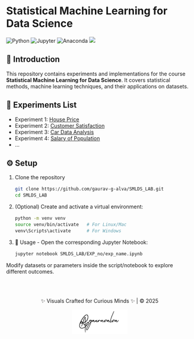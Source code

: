 # Statistical Machine Learning for Data Science  

![Python](https://img.shields.io/badge/python-3.12%2B-blue.svg)  ![Jupyter](https://img.shields.io/badge/Jupyter-Notebook-orange?logo=jupyter)  ![Anaconda](https://img.shields.io/badge/Anaconda-Data%20Science-green?logo=anaconda)  ![](https://komarev.com/ghpvc/?username=gaurav-g-alva&label=visits&color=orange&style=flat-square)

## 📌 Introduction  
This repository contains experiments and implementations for the course **Statistical Machine Learning for Data Science**. It covers statistical methods, machine learning techniques, and their applications on datasets.  

## 📂 Experiments List  
- Experiment 1: [House Price](EXP_1/HousePrice.md)
- Experiment 2: [Customer Satisfaction](/EXP_2/CustomerSatisfaction.md)  
- Experiment 3: [Car Data Analysis](/EXP_3/CarData.md)
- Experiment 4: [Salary of Population](/EXP_4/PopulationSalary.md)  
- ...  

## ⚙️ Setup  
1. Clone the repository  
   ```bash
   git clone https://github.com/gaurav-g-alva/SMLDS_LAB.git
   cd SMLDS_LAB
   ```

2. (Optional) Create and activate a virtual environment:
    ```bash
    python -m venv venv
    source venv/bin/activate   # For Linux/Mac
    venv\Scripts\activate      # For Windows
    ```

3. 🚀 Usage - Open the corresponding Jupyter Notebook:
    ```bash
    jupyter notebook SMLDS_LAB/EXP_no/exp_name.ipynb
    ```
Modify datasets or parameters inside the script/notebook to explore different outcomes.

<br><br>
<p align="center">✨ Visuals Crafted for Curious Minds ✨ | © 2025 </p>
<p align="center">
  <img src="gaurav.png" alt="Gaurav Alva" width="150"/><br>
</p>
